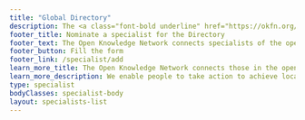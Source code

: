 ```yaml
---
title: "Global Directory"
description: The <a class="font-bold underline" href="https://okfn.org/network">Open Knowledge Network</a> connects specialists of the open movement and promotes them through the Open Knowledge Global Directory.
footer_title: Nominate a specialist for the Directory
footer_text: The Open Knowledge Network connects specialists of the open movement and promotes them through the Open Knowledge Global Directory.
footer_button: Fill the form
footer_link: /specialist/add
learn_more_title: The Open Knowledge Network connects those in the open knowledge movement
learn_more_description: We enable people to take action to achieve local impact, and collaborate with like-minded communities worldwide.
type: specialist
bodyClasses: specialist-body
layout: specialists-list
---
```

